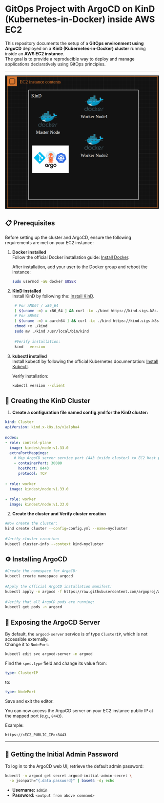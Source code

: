 # GitOps Project with ArgoCD on KinD (Kubernetes-in-Docker) inside AWS EC2

This repository documents the setup of a **GitOps environment using ArgoCD** deployed on a **KinD (Kubernetes-in-Docker) cluster** running inside an **AWS EC2 instance**.  
The goal is to provide a reproducible way to deploy and manage applications declaratively using GitOps principles.

---

![Architecture Diagram](Assets/BackGround.png)

## 📋 Prerequisites

Before setting up the cluster and ArgoCD, ensure the following requirements are met on your EC2 instance:

1. **Docker installed**  
   Follow the official Docker installation guide: [Install Docker](https://docs.docker.com/engine/install/).

   After installation, add your user to the Docker group and reboot the instance:
   ```bash
   sudo usermod -aG docker $USER

2. **KinD installed**  
   Install KinD by following the: [Install KinD](https://kind.sigs.k8s.io/docs/user/quick-start/#installation).

   ```bash
    # For AMD64 / x86_64
    [ $(uname -m) = x86_64 ] && curl -Lo ./kind https://kind.sigs.k8s.io/dl/v0.30.0/kind-linux-amd64
    # For ARM64
    [ $(uname -m) = aarch64 ] && curl -Lo ./kind https://kind.sigs.k8s.io/dl/v0.30.0/kind-linux-arm64
    chmod +x ./kind
    sudo mv ./kind /usr/local/bin/kind

    #Verify installation:
    kind --version

3. **kubectl installed**  
   Install kubectl by following the official Kubernetes documentation: [Install Kubectl](https://kubernetes.io/docs/tasks/tools/install-kubectl-linux/).

   Verify installation:
   ```bash
   kubectl version --client


## 🚀 Creating the KinD Cluster

1. **Create a configuration file named config.yml for the KinD cluster:**

```yaml
kind: Cluster
apiVersion: kind.x-k8s.io/v1alpha4

nodes:
- role: control-plane
  image: kindest/node:v1.33.0
  extraPortMappings:
    # Map ArgoCD server service port (443 inside cluster) to EC2 host port 8443
    - containerPort: 30080 
      hostPort: 8443
      protocol: TCP

- role: worker
  image: kindest/node:v1.33.0

- role: worker
  image: kindest/node:v1.33.0

```

2. **Create the cluster and Verify cluster creation**

```bash
#Now create the cluster:
kind create cluster --config=config.yml --name=mycluster

#Verify cluster creation:
kubectl cluster-info --context kind-mycluster
```


## ⚙️ Installing ArgoCD

```bash
#Create the namespace for ArgoCD:
kubectl create namespace argocd

#Apply the official ArgoCD installation manifest:
kubectl apply -n argocd -f https://raw.githubusercontent.com/argoproj/argo-cd/stable/manifests/install.yaml

#Verify that all ArgoCD pods are running:
kubectl get pods -n argocd
```


## 🔗 Exposing the ArgoCD Server

By default, the `argocd-server` service is of type `ClusterIP`, which is not accessible externally.  
Change it to `NodePort`:

```bash
kubectl edit svc argocd-server -n argocd
```

Find the `spec.type` field and change its value from:

```yaml
type: ClusterIP
```

to:

```yaml
type: NodePort
```

Save and exit the editor.

You can now access the ArgoCD server on your EC2 instance public IP at the mapped port (e.g., `8443`).

Example:
```
https://<EC2_PUBLIC_IP>:8443
```

---

## 🔑 Getting the Initial Admin Password

To log in to the ArgoCD web UI, retrieve the default admin password:

```bash
kubectl -n argocd get secret argocd-initial-admin-secret \
  -o jsonpath="{.data.password}" | base64 -d; echo
```

- **Username:** `admin`  
- **Password:** `<output from above command>`

